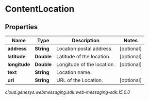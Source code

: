 # ContentLocation


## Properties

| Name | Type | Description | Notes |
| ------------ | ------------- | ------------- | ------------- |
| **address** | **String** | Location postal address. |  [optional] |
| **latitude** | **Double** | Latitude of the location. |  [optional] |
| **longitude** | **Double** | Longitude of the location. |  [optional] |
| **text** | **String** | Location name. |  |
| **url** | **String** | URL of the Location. |  [optional] |




_cloud.genesys.webmessaging.sdk:web-messaging-sdk:15.0.0_
